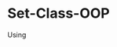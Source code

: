 # Set-Class-OOP

Using <template> in C++
  Becomes necessary to make the .h file the specification and implementation for the 'Set' Class
  
  Set Class is now useable with multiple generic datatypes
  
  Overloaded operators are used 
  
  Main5.cpp is the testing method to input/output all methods of 'Set'
  
